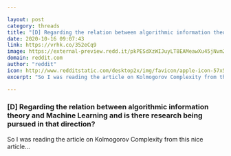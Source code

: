 ```yaml
---

layout: post
category: threads
title: "[D] Regarding the relation between algorithmic information theory and Machine Learning and is there research being pursued in that direction?"
date: 2020-10-16 09:07:43
link: https://vrhk.co/352eCq9
image: https://external-preview.redd.it/pkPESdXzWIJuyLT8EAMeawXu45jNvm2j6DkhImzOgKI.jpg?width=446&height=233.507853403&auto=webp&crop=446:233.507853403,smart&s=3c546c7e00e37f67faa4b68ac7f40b5e5a3591d3
domain: reddit.com
author: "reddit"
icon: http://www.redditstatic.com/desktop2x/img/favicon/apple-icon-57x57.png
excerpt: "So I was reading the article on Kolmogorov Complexity from this nice article..."

---
```


### [D] Regarding the relation between algorithmic information theory and Machine Learning and is there research being pursued in that direction?

So I was reading the article on Kolmogorov Complexity from this nice article...
